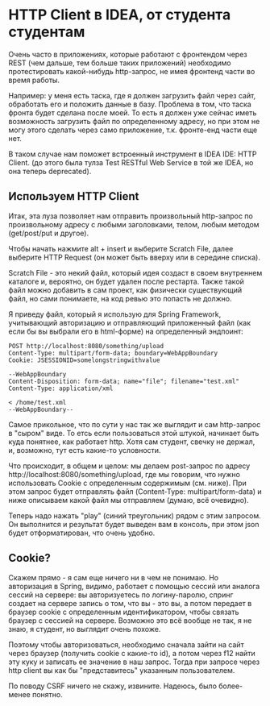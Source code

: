 HTTP Client в IDEA, от студента студентам
===

Очень часто в приложениях, которые работают с фронтендом через REST (чем дальше, тем больше таких приложений) необходимо
протестировать какой-нибудь http-запрос, не имея фронтенд части во время работы.

Например: у меня есть таска, где я должен загрузить файл через сайт, обработать его и положить данные в базу. Проблема в
том, что таска фронта будет сделана после моей. То есть я должен уже сейчас иметь возможность загрузить файл по определенному
адресу, но при этом не могу этого сделать через само приложение, т.к. фронте-енд части еще нет.

В таком случае нам поможет встроенный инструмент в IDEA IDE: HTTP Client. (до этого была тулза Test RESTful Web Service в
той же IDEA, но она теперь deprecated).

Используем HTTP Client
---
 
Итак, эта луза позволяет нам отправить произвольный http-запрос по произвольному адресу с любыми заголовками, телом, любым
методом (get/post/put и другое).

Чтобы начать нажмите alt + insert и выберите Scratch File, далее выберите HTTP Request (он может быть вверху или в середине списка).

Scratch File - это некий файл, который идея создаст в своем внутреннем каталоге и, вероятно, он будет удален после рестарта.
Также такой файл можно добавить в сам проект, как физически существующий файл, но сами понимаете, на код ревью это попасть не должно.

Я приведу файл, который я использую для Spring Framework, учитывающий авторизацию и отправляющий приложенный файл (как если бы вы выбрали его в html-форме)
на определенный эндпоинт:

```http request
POST http://localhost:8080/something/upload
Content-Type: multipart/form-data; boundary=WebAppBoundary
Cookie: JSESSIONID=somelongstringwithvalue

--WebAppBoundary
Content-Disposition: form-data; name="file"; filename="test.xml"
Content-Type: application/xml

< /home/test.xml
--WebAppBoundary--
```

Самое прикольное, что по сути у нас так же выглядит и сам http-запрос в "сыром" виде. То етсь если пользоваться этой штукой, начинает быть куда понятнее,
как работает http. Хотя сам студент, свечку не держал, и, возможно, тут есть какие-то условности.

Что происходит, в общем и целом: мы делаем post-запрос по адресу http://localhost:8080/something/upload, 
где мы говорим, что нужно использовать Cookie с определенным содержимым (см. ниже). При этом запрос будет отправлять
файл (Content-Type: multipart/form-data) и ниже описываем какой файл мы отправляем (думаю, всё очевидно).

Теперь надо нажать "play" (синий треугольник) рядом с этим запросом. Он выполнится и результат будет выведен вам
в консоль, при этом json будет отформатирован, что очень удобно.

Cookie?
---

Скажем прямо - я сам еще ничего ни в чем не понимаю. Но авторизация в Spring, видимо, работает с помощью сессий или аналога
сессий на сервере: вы авторизуетесь по логину-паролю, спринг создает на сервере запись о том, что вы - это вы, а потом
передает в браузер cookie с определенным идентификатором, чтобы связать браузер с сессией на сервере. Возможно это всё вообще
не так, я не знаю, я студент, но выглядит очень похоже.

Поэтому чтобы авторизоваться, необходимо сначала зайти на сайт через браузер (получить cookie с какие-то id), а потом
через f12 найти эту куку и записать ее значение в наш запрос. Тогда при запросе через http client вы как бы "представитесь"
указанным пользователем.

По поводу CSRF ничего не скажу, извините. Надеюсь, было более-менее понятно.